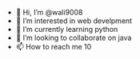 - 👋 Hi, I’m @wali9008
- 👀 I’m interested in web develpment
- 🌱 I’m currently learning python
- 💞️ I’m looking to collaborate on java
- 📫 How to reach me 10

<!---
wali9008/wali9008 is a ✨ special ✨ repository because its `README.md` (this file) appears on your GitHub profile.
You can click the Preview link to take a look at your changes.
--->
